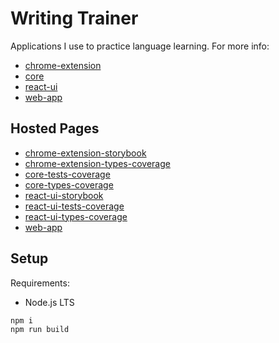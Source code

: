 # Writing Trainer

Applications I use to practice language learning. For more info:

- [chrome-extension](./packages/chrome-extension)
- [core](./packages/core)
- [react-ui](./packages/react-ui)
- [web-app](./packages/web-app)

## Hosted Pages

- [chrome-extension-storybook](https://igncp.github.io/writing-trainer/chrome-extension-storybook)
- [chrome-extension-types-coverage](https://igncp.github.io/writing-trainer/chrome-extension-types-coverage)
- [core-tests-coverage](https://igncp.github.io/writing-trainer/core-tests-coverage)
- [core-types-coverage](https://igncp.github.io/writing-trainer/core-types-coverage)
- [react-ui-storybook](https://igncp.github.io/writing-trainer/react-ui-storybook)
- [react-ui-tests-coverage](https://igncp.github.io/writing-trainer/react-ui-tests-coverage)
- [react-ui-types-coverage](https://igncp.github.io/writing-trainer/react-ui-types-coverage)
- [web-app](https://igncp.github.io/writing-trainer/web-app)

## Setup

Requirements:

- Node.js LTS

```
npm i
npm run build
```
